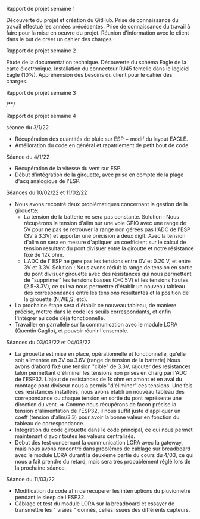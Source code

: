 Rapport de projet semaine 1

Découverte du projet et création du GitHub. Prise de connaissance du travail effectué les années précédentes. Prise de connaissance du travail à faire pour la mise en oeuvre du projet. Réunion d'information avec le client dans le but de créer un cahier des charges.

Rapport de projet semaine 2

Etude de la documentation technique. Découverte du schéma Eagle de la carte électronique. Installation du connecteur RJ45 femelle dans le logiciel Eagle (10%). Appréhension des besoins du client pour le cahier des charges.

Rapport de projet semaine 3

/**/

Rapport de projet semaine 4

séance du 3/1/22
- Récupération des quantités de pluie sur ESP + modif du layout EAGLE.
- Amélioration du code en général et rapatriement de petit bout de code 

Séance du 4/1/22
- Récupération de la vitesse du vent sur ESP.
- Début d'intégration de la girouette, avec prise en compte de la plage d'acq analogique de l'ESP.

Séances du 10/02/22 et 11/02/22
- Nous avons recontré deux problématiques concernant la gestion de la girouette:
  - La tension de la batterie ne sera pas constante.
  Solution : Nous récupérons la tension d'alim sur une voie GPIO avec une range de 5V pour ne pas se retrouver la range non gérées pas l'ADC de l'ESP (3V à 3.3V) et                apporter une précision à deux digit. Avec la tension d'alim on sera en mesure d'apliquer un coefficient sur le calcul de tension resultant du pont                    divisuer entre la giroutte et notre résistance fixe de 12k ohm.
  - L'ADC de l' ESP ne gére pas les tensions entre 0V et 0.20 V, et entre 3V et 3.3V.
  Solution : Nous avons réduit la range de tension en sortie du pont divisuer girouette avec des résistances qui nous permettent de "supprimer" les tensions basses                (0-0.5V) et les tensions hautes (2.5-3.3V), ce qui va nous permettre d'établir un nouveau tableau des correspondanes entre les tensions resultantes
             et la position de la girouette (N,WE,S, etc).
- La prochaine étape sera d'établir ce nouveau tableau, de maniere précise, mettre dans le code les seuils correspondants, et enfin l'intégrer au code déja fonctionnelle.
- Travailler en parrallele sur la communication avec le module LORA (Quentin Gaglio), et pouvoir réunir l'ensemble. 

Séances du 03/03/22 et 04/03/22
- La girouette est mise en place, opérationnelle et fonctionnelle, qu'elle soit alimentée en 3V ou 3.6V (range de tension de la batterie)
  Nous avons d'abord fixé une tension "cible" de 3.3V, rajouter des resistances talon permettant d'éliminer les tensions non prises en charg par l'ADC de l'ESP32.
  L'ajout de resistances de 1k ohm en amont et en aval du montage pont diviseur nous a permis "d'éliminer" ces tensions.
  Une fois ces resistances installées, nous avons établi un nouveau tableau des correpondance ou chaque tension en sortie du pont représente une direction du vent.
  => Comme nous récupérons de facon précise la tension d'alimentation de l'ESP32, il nous suffit juste d'appliquer un coeff (tension d'alim/3.3) pour avoir la bonne        valeur en fonction du tableau de correspondance.
- Intégration du code girouette dans le code principal, ce qui nous permet maintenant d'avoir toutes les valeurs centralisés.
- Debut des test concernant la communication LORA avec la gateway, mais nous avons rencontré dans problêmes de cablage sur breadboard avec le module LORA durant la     deuxieme partie du cours du 4/03, ce qui nous a fait prendre du retard, mais sera très propablement réglé lors de la prochaine séance.

Séance du 11/03/22
- Modification du code afin de recuperer les interruptions du pluviometre pendant le sleep de l'ESP32.
- Câblage et test du module LORA sur la breadboard et essayer de transmettre les " vraies " donnés, celles issues des différents capteurs.
